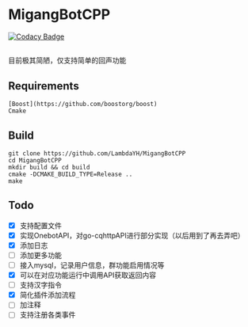 # MigangBotCPP

[![Codacy Badge](https://app.codacy.com/project/badge/Grade/2f2ff355bd7f482badfb151c8ad76744)](https://www.codacy.com/gh/LambdaYH/MigangBotCPP/dashboard?utm_source=github.com&amp;utm_medium=referral&amp;utm_content=LambdaYH/MigangBotCPP&amp;utm_campaign=Badge_Grade)

## 

目前极其简陋，仅支持简单的回声功能

## Requirements

    [Boost](https://github.com/boostorg/boost)
    Cmake

## Build

    git clone https://github.com/LambdaYH/MigangBotCPP
    cd MigangBotCPP
    mkdir build && cd build
    cmake -DCMAKE_BUILD_TYPE=Release ..
    make

## Todo

-   [x] 支持配置文件
-   [x] 实现OnebotAPI，对go-cqhttpAPI进行部分实现（以后用到了再去弄吧）
-   [x] 添加日志
-   [ ] 添加更多功能
-   [ ] 接入mysql，记录用户信息，群功能启用情况等
-   [x] 可以在对应功能运行中调用API获取返回内容
-   [ ] 支持汉字指令
-   [x] 简化插件添加流程
-   [ ] 加注释
-   [ ] 支持注册各类事件
